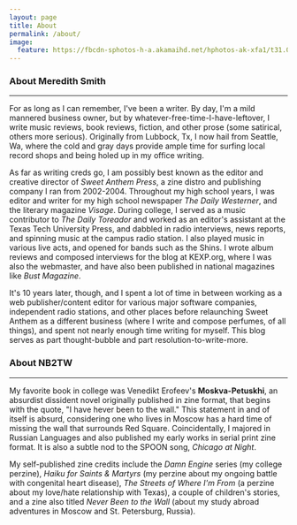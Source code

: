 ```yaml
---
layout: page
title: About
permalink: /about/
image:
  feature: https://fbcdn-sphotos-h-a.akamaihd.net/hphotos-ak-xfa1/t31.0-8/830263_10151707467419502_261708494_o.jpg
---
```


### About Meredith Smith
---

For as long as I can remember, I've been a writer. By day, I'm a mild mannered business owner, but by whatever-free-time-I-have-leftover, I write music reviews, book reviews, fiction, and other prose (some satirical, others more serious). Originally from Lubbock, Tx, I now hail from Seattle, Wa, where the cold and gray days provide ample time for surfing local record shops and being holed up in my office writing.

As far as writing creds go, I am possibly best known as the editor and creative director of *Sweet Anthem Press*, a zine distro and publishing company I ran from 2002-2004. Throughout my high school years, I was editor and writer for my high school newspaper *The Daily Westerner*, and the literary magazine *Visage*. During college, I served as a music contributor to *The Daily Toreador* and worked as an editor's assistant at the Texas Tech University Press, and dabbled in radio interviews, news reports, and spinning music at the campus radio station. I also played music in various live acts, and opened for bands such as the Shins. I wrote album reviews and composed interviews for the blog at KEXP.org, where I was also the webmaster, and have also been published in national magazines  like *Bust Magazine*.

It's 10 years later, though, and I spent a lot of time in between working as a web publisher/content editor for various major software companies, independent radio stations, and other places before relaunching Sweet Anthem as a different business (where I write and compose perfumes, of all things), and spent not nearly enough time writing for myself. This blog serves as part thought-bubble and part resolution-to-write-more.

### About NB2TW
---

My favorite book in college was Venedikt Erofeev's **Moskva-Petuskhi**, an absurdist dissident novel originally published in zine format, that begins with the quote, "I have hever been to the wall." This statement in and of itself is absurd, considering one who lives in Moscow has a hard time of missing the wall that surrounds Red Square. Coincidentally, I majored in Russian Languages and also published my early works in serial print zine format. It is also a subtle nod to the SPOON song, *Chicago at Night*. 

My self-published zine credits include the *Damn Engine* series (my college perzine), *Haiku for Saints & Martyrs* (my perzine about my ongoing battle with congenital heart disease), *The Streets of Where I'm From* (a perzine about my love/hate relationship with Texas), a couple of children's stories, and a zine also titled *Never Been to the Wall* (about my study abroad adventures in Moscow and St. Petersburg, Russia). 
